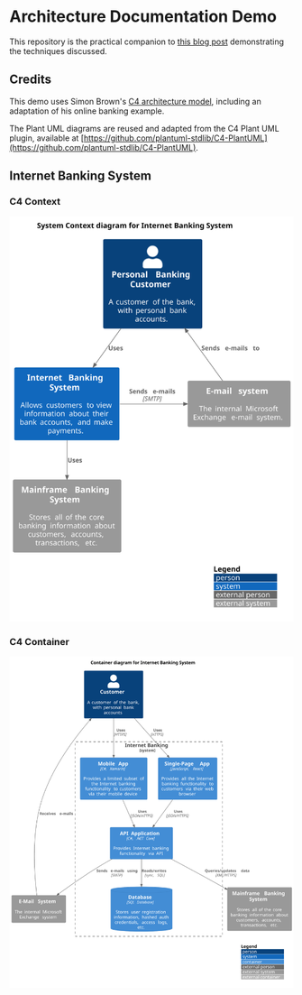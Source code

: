 # Architecture Documentation Demo

This repository is the practical companion to [this blog post]() demonstrating the techniques discussed.

## Credits

This demo uses Simon Brown's [C4 architecture model](https://c4model.com/), including an adaptation of his online banking example.

The Plant UML diagrams are reused and adapted from the C4 Plant UML plugin, available at [https://github.com/plantuml-stdlib/C4-PlantUML](https://github.com/plantuml-stdlib/C4-PlantUML).

## Internet Banking System

### C4 Context

![Internet Banking system context diagram](./.images/context.svg)

### C4 Container

![Internet Banking container diagram](./.images/container.svg)